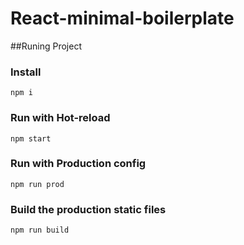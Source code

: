 # React-minimal-boilerplate

##Runing Project

### Install

```
npm i
```

### Run with Hot-reload

```
npm start
```

### Run with Production config
```
npm run prod
```

### Build the production static files
```
npm run build
```
